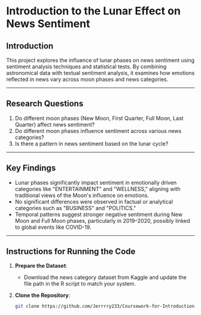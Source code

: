 # Introduction to the Lunar Effect on News Sentiment

## **Introduction**
This project explores the influence of lunar phases on news sentiment using sentiment analysis techniques and statistical tests. By combining astronomical data with textual sentiment analysis, it examines how emotions reflected in news vary across moon phases and news categories.

---

## **Research Questions**
1. Do different moon phases (New Moon, First Quarter, Full Moon, Last Quarter) affect news sentiment?
2. Do different moon phases influence sentiment across various news categories?
3. Is there a pattern in news sentiment based on the lunar cycle?

---

## **Key Findings**
- Lunar phases significantly impact sentiment in emotionally driven categories like "ENTERTAINMENT" and "WELLNESS," aligning with traditional views of the Moon's influence on emotions.
- No significant differences were observed in factual or analytical categories such as "BUSINESS" and "POLITICS."
- Temporal patterns suggest stronger negative sentiment during New Moon and Full Moon phases, particularly in 2019–2020, possibly linked to global events like COVID-19.

---

## **Instructions for Running the Code**
1. **Prepare the Dataset**:
   - Download the news category dataset from Kaggle and update the file path in the R script to match your system.

2. **Clone the Repository**:
   ```bash
   git clone https://github.com/Jerrrry233/Coursework-for-Introduction-to-DS.git
